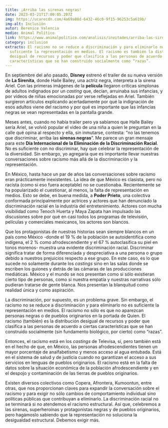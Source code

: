 ```yaml
---
title: ¡Arriba las sirenas negras!
date: 2023-03-21T17:00:05.207Z
img: https://ucarecdn.com/4a69a88d-6432-46c0-9f15-96253c5a619b/
img-alt: Inclusión
autor: Berenice Valencia
medio: Animal Político
link: https://www.animalpolitico.com/analisis/invitades/arriba-las-sirenas-negras
category: inclusion
extracto: El racismo no se reduce a discriminación y para eliminarlo no es
  suficiente la representación en medios. El racismo es también la distribución
  desigual de recursos y poder que clasifica a las personas de acuerdo a ciertas
  características que se han construido socialmente como “razas”.
---
```

En septiembre del año pasado, **Disney** estrenó el trailer de su nueva versión de **La Sirenita**, donde Halle Bailey, una actriz negra, interpreta a la sirena Ariel. Con las primeras imágenes de la **película** llegaron críticas simplonas de adultos indignados por un *casting* que, decían, arruinaba sus infancias, y por videos de niñas emocionadas por verse reflejadas en Ariel. También surgieron artículos explicando acertadamente por qué la indignación de esos adultos viene del racismo y por qué es importante que las infancias negras se vean representadas en la pantalla grande.

Meses antes, cuando no había trailer pero ya sabíamos que Halle Bailey sería Ariel, se volvió popular el video de una niña a quien le preguntan en la calle qué opina al respecto y ella, sin inmutarse, contesta: “no las tenemos que discriminar, arriba las **sirenas negras**”. Me parece un gran mensaje para este **Día Internacional de la Eliminación de la Discriminación Racial**. No es suficiente con no discriminar, hay que celebrar la representación de la diversidad. Sin embargo, yo agregaría que es importante llevar nuestras conversaciones sobre racismo más allá de la discriminación y la representación.

En México, hasta hace un par de años las conversaciones sobre racismo eran prácticamente inexistentes. La idea de que México es clasista, pero no racista (como si eso fuera aceptable) no se cuestionaba. Recientemente se ha popularizado el cuestionar, al menos, la falta de representación en medios. Esto se debe, en buena medida, a **Poder Prieto**, una colectiva conformada principalmente por actrices y actores que han denunciado la discriminación racial en la industria del entretenimiento. Actores con mucha visibilidad como Tenoch Huerta y Maya Zapata han impulsado las discusiones sobre por qué en casi todos los programas de televisión, películas y comerciales mexicanos, los actores son blancos.

Que los protagonistas de nuestras historias sean siempre blancos en un país como México -donde el 19 % de la población se autoidentifica como indígena, el 2 % como afrodescendiente y el 67 % autoclasifica su piel en tonos morenos- muestra una evidente discriminación racial. Discriminar significa tratar de forma diferenciada y despreciativa a una persona o grupo debido a nuestros prejuicios respecto a ese grupo. En este caso, es lo que sucede no solamente durante los *castings* sino en las salas donde se escriben los guiones y detrás de las cámaras de las producciones mediáticas. México y el mundo se nos presentan como si sólo existieran cierto tipo de personas, como si nuestra empatía y nuestras narrativas sólo pudieran tratarse de gente blanca. Nos presentan la blanquitud como realidad única y como aspiración.

La discriminación, por supuesto, es un problema grave. Sin embargo, el racismo no se reduce a discriminación y para eliminarlo no es suficiente la representación en medios. El racismo no sólo es que no aparezcan personas negras o de pueblos originarios en la portada de Quien. El racismo (también) es la distribución desigual de recursos y poder que clasifica a las personas de acuerdo a ciertas características que se han construido socialmente (sin fundamento biológico, por cierto) como “razas”.

Entonces, el racismo está en los *castings* de Televisa, sí, pero también está en el hecho de que, en México, las personas afrodescendientes tienen un mayor porcentaje de analfabetismo y menos acceso al agua entubada. Está en el sistema de salud y de justicia cuando no garantizan el acceso a sus servicios en lenguas de pueblos originarios. El racismo está en la falta de datos sobre la situación económica de la población afrodescendiente y en el despojo y contaminación de las tierras de pueblos originarios.

Existen diversos colectivos como Copera, Afrontera, Kumoontun, entre otras, que nos proporcionan claves para expandir la conversación sobre el racismo y para exigir no sólo cambios de comportamiento individual sino políticas públicas que contribuyan a eliminarlo. La discriminación racial no se terminará si no atendemos el racismo estructural. Así que, celebremos a las sirenas, superheroínas y protagonistas negras y de pueblos originarios, pero hagámoslo sabiendo que la representación no soluciona la desigualdad estructural. Debemos exigir más.